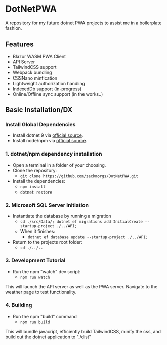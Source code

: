 # DotNetPWA
A repository for my future dotnet PWA projects to assist me in a boilerplate fashion.

## Features
- Blazor WASM PWA Client
- API Server
- TailwindCSS support
- Webpack bundling
- CSSNano minfication
- Lightweight authorization handling
- IndexedDb support (in-progress)
- Online/Offline sync support (in the works..)

## Basic Installation/DX
### Install Global Dependencies
- Install dotnet 9 via [official source](https://dotnet.microsoft.com/en-us/download). 
- Install node/npm via [official source](https://nodejs.org/en).

### 1. dotnet/npm dependency installation
- Open a terminal in a folder of your choosing.
- Clone the repository:
    - `git clone https://github.com/zackmorgs/DotNetPWA.git`
- Install the dependencies:
    - `npm install`
    - `dotnet restore`

### 2. Microsoft SQL Server Initiation
- Instantiate the database by running a migration
    - `cd ./src/Data/; dotnet ef migrations add InitialCreate --startup-project ./../API;`
    - When it finishes: 
        - `dotnet ef database update --startup-project ./../API;`
- Return to the projects root folder:
    - `cd ./../..`

### 3. Development Tutorial
- Run the npm "watch" dev script:
    - `npm run watch`

This will launch the API server as well as the PWA server. Navigate to the weather page to test functionality.

### 4. Building
- Run the npm "build" command
    - `npm run build`

This will bundle javacript, efficiently build TailwindCSS, minify the css, and build out the dotnet application to "./dist"

